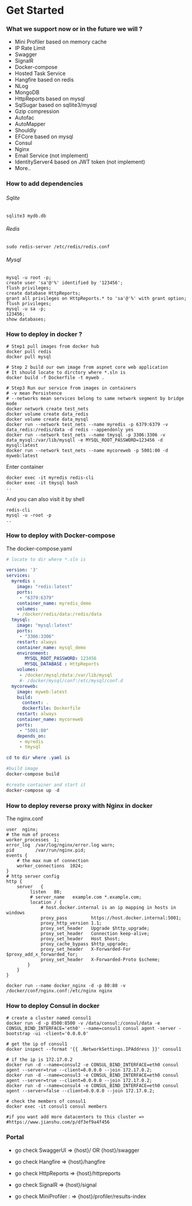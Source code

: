 

# Get Started

### What we support now or in the future we will ?

- Mini Profiler based on memory cache
- IP Rate Limit
- Swagger
- SignalR
- Docker-compose
- Hosted Task Service
- Hangfire based on redis
- NLog
- MongoDB
- HttpReports based on mysql 
- SqlSugar based on sqllite3/mysql
- Gzip compression
- Autofac
- AutoMapper
- Shouldly
- EFCore  based on mysql 
- Consul
- Nginx
- Email Service  (not implement)
- IdentityServer4  based on JWT token  (not implement)
- More..

### How to add dependencies

###### Sqlite

```shell
sqlite3 mydb.db
```

###### Redis

```shell
sudo redis-server /etc/redis/redis.conf
```

###### Mysql 

```shell
mysql -u root -p;
create user 'sa'@'%' identified by '123456';
flush privileges;
create database HttpReports;
grant all privileges on HttpReports.* to 'sa'@'%' with grant option;
flush privileges;
mysql -u sa -p;
123456;
show databases;
```

### How to deploy in docker ?

```shell
# Step1 pull images from docker hub
docker pull redis
docker pull mysql

# Step 2 build our own image from aspnet core web application
# It should locate to dirctory where *.sln is 
docker build -f Dockerfile -t myweb .

# Step3 Run our service from images in containers
# -v mean Persistence
# --networks mean services belong to same network segment by bridge mode
docker network create test_nets
docker volume create data_redis
docker volume create data_mysql
docker run --network test_nets --name myredis -p 6379:6379 -v data_redis:/redis/data -d redis --appendonly yes
docker run --network test_nets --name tmysql -p 3306:3306 -v data_mysql:/var/lib/mysqll -e MYSQL_ROOT_PASSWORD=123456 -d mysql:latest
docker run --network test_nets --name mycoreweb -p 5001:80 -d myweb:latest

```

Enter container

```shell
docker exec -it myredis redis-cli
docker exec -it tmysql bash
..
```

And you can also visit it by shell

```shell
redis-cli
mysql -u -root -p
..
```

### How to deploy with Docker-compose

The docker-compose.yaml

```yaml
# locate to dir where *.sln is

version: '3'
services:
  myredis :
    image: "redis:latest"
    ports:
     - "6379:6379"
    container_name: myredis_demo
    volumes:
    - /docker/redis/data:/redis/data
  tmysql:
    image: "mysql:latest"
    ports:
     - "3306:3306"
    restart: always
    container_name: mysql_demo
    environment:
       MYSQL_ROOT_PASSWORD: 123456
       MYSQL_DATABASE : HttpReports
    volumes:
     - /docker/mysql/data:/var/lib/mysql
     #- /docker/mysql/conf:/etc/mysql/conf.d
  mycoreweb:
    image: myweb:latest
    build:
      context: .
      dockerfile: Dockerfile
    restart: always
    container_name: mycoreweb
    ports:
     - "5001:80"
    depends_on:
     - myredis
     - tmysql
```

```powershell
cd to dir where .yaml is

#build image
docker-compose build

#create container and start it
docker-compose up -d
```

### How to deploy reverse proxy with Nginx in docker

The nginx.conf

```shell
user  nginx;
# the num of process
worker_processes  1;
error_log  /var/log/nginx/error.log warn;
pid        /var/run/nginx.pid;
events {
	# the max num of connection
    worker_connections  1024;
}
# http server config
http {
	server	 {
   		 listen   80;
   		 # server_name   example.com *.example.com;
   		 location / {
			 # host.docker.internal is an ip mapping in hosts in windows
      		 proxy_pass         https://host.docker.internal:5001;
     		 proxy_http_version 1.1;
       		 proxy_set_header   Upgrade $http_upgrade;
       		 proxy_set_header   Connection keep-alive;
       		 proxy_set_header   Host $host;
       		 proxy_cache_bypass $http_upgrade;
       		 proxy_set_header   X-Forwarded-For $proxy_add_x_forwarded_for;
       		 proxy_set_header   X-Forwarded-Proto $scheme;
    	}
	}
}
```

```shell
docker run --name docker_nginx -d -p 80:80 -v /docker/conf/nginx.conf:/etc/nginx nginx
```

### How to deploy Consul in docker

```shell
# create a cluster named consul1
docker run -d -p 8500:8500 -v /data/consul:/consul/data -e CONSUL_BIND_INTERFACE='eth0' --name=consul1 consul agent -server -bootstrap -ui -client='0.0.0.0'

# get the ip of consul1
docker inspect --format '{{ .NetworkSettings.IPAddress }}' consul1

# if the ip is 172.17.0.2
docker run -d --name=consul2 -e CONSUL_BIND_INTERFACE=eth0 consul agent --server=true --client=0.0.0.0 --join 172.17.0.2;
docker run -d --name=consul3 -e CONSUL_BIND_INTERFACE=eth0 consul agent --server=true --client=0.0.0.0 --join 172.17.0.2;
docker run -d --name=consul4 -e CONSUL_BIND_INTERFACE=eth0 consul agent --server=false --client=0.0.0.0 --join 172.17.0.2;

# check the members of consul1
docker exec -it consul1 consul members

#if you want add more datacenters to this cluster =>
#https://www.jianshu.com/p/df3ef9a4f456

```

### Portal

- go check SwaggerUI  => {host}/  OR  {host}/swagger

- go check Hangfire  => {host}/hangfire 

- go check HttpReports  => {host}/httpreports

- go check SignalR => {host}/signal

- go check MiniProfiler : => {host}/profiler/results-index


